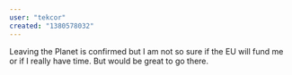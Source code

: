 ```yaml
---
user: "tekcor"
created: "1380578032"
---
```


Leaving the Planet is confirmed but I am not so sure if the EU will fund me or if I really have time. But would be great to go there.
